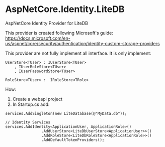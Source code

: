 # AspNetCore.Identity.LiteDB
AspNetCore Identity Provider for LiteDB

This provider is created following Microsoft's guide:
https://docs.microsoft.com/en-us/aspnet/core/security/authentication/identity-custom-storage-providers

This provider are not fully implement all interface.
It is only implement:
```
UserStore<TUser> : IUserStore<TUser>
	, IUserRoleStore<TUser>
	, IUserPasswordStore<TUser>
  
RoleStore<TUser> :  IRoleStore<TRole>
```
  
How:
1. Create a webapi project
2. In Startup.cs add:
```
services.AddSingleton(new LiteDatabase(@"MyData.db"));

// Identity Services
services.AddIdentity<ApplicationUser, ApplicationRole>()
				.AddUserStore<LiteDbUserStore<ApplicationUser>>()
				.AddRoleStore<LiteDbRoleStore<ApplicationRole>>()
				.AddDefaultTokenProviders();
```
